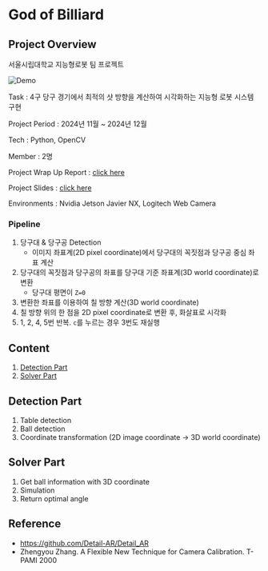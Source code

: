 # God of Billiard
## Project Overview
서울시립대학교 지능형로봇 팀 프로젝트

![Demo](./report/demo.gif)

Task : 4구 당구 경기에서 최적의 샷 방향을 계산하여 시각화하는 지능형 로봇 시스템 구현

Project Period : 2024년 11월 ~ 2024년 12월

Tech : Python, OpenCV

Member : 2명

Project Wrap Up Report : [click here](./report/지능형로봇_결과보고서.pdf)

Project Slides : [click here](./report/IR_project_presentation.pptx)

Environments : Nvidia Jetson Javier NX, Logitech Web Camera

### Pipeline
1. 당구대 & 당구공 Detection
	- 이미지 좌표계(2D pixel coordinate)에서 당구대의 꼭짓점과 당구공 중심 좌표 계산
2. 당구대의 꼭짓점과 당구공의 좌표를 당구대 기준 좌표계(3D world coordinate)로 변환
	- 당구대 평면이 ```Z=0```
3. 변환한 좌표를 이용하여 칠 방향 계산(3D world coordinate)
4. 칠 방향 위의 한 점을 2D pixel coordinate로 변환 후, 화살표로 시각화
5. 1, 2, 4, 5번 반복. ```c```를 누르는 경우 3번도 재실행

## Content
1. [Detection Part](#Detection-Part)
2. [Solver Part](#Solver-Part)

## Detection Part
1. Table detection
2. Ball detection
3. Coordinate transformation (2D image coordinate -> 3D world coordinate)

## Solver Part
1. Get ball information with 3D coordinate
2. Simulation
3. Return optimal angle

## Reference
- https://github.com/Detail-AR/Detail_AR
- Zhengyou Zhang. A Flexible New Technique for Camera Calibration. T-PAMI 2000